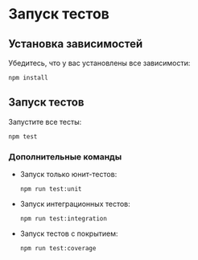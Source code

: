 # Запуск тестов

## Установка зависимостей
Убедитесь, что у вас установлены все зависимости:
```
npm install
```

## Запуск тестов
Запустите все тесты:
```
npm test
```

### Дополнительные команды
- Запуск только юнит-тестов:
  ```
  npm run test:unit
  ```
- Запуск интеграционных тестов:
  ```
  npm run test:integration
  ```
- Запуск тестов с покрытием:
  ```
  npm run test:coverage
  ```
